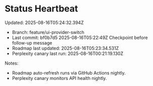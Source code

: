 # Status Heartbeat

Updated: 2025-08-16T05:24:32.394Z

- Branch: feature/ui-provider-switch
- Last commit: bf0b7d5 2025-08-16T05:22:49Z Checkpoint before follow-up message
- Roadmap last updated: 2025-08-16T05:23:34.531Z
- Perplexity canary last run: 2025-08-16T00:21:19.130Z

Notes:
- Roadmap auto-refresh runs via GitHub Actions nightly.
- Perplexity canary monitors API health nightly.
